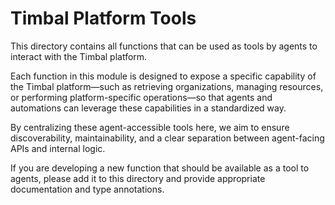 # Timbal Platform Tools

This directory contains all functions that can be used as tools by agents to interact with the Timbal platform.

Each function in this module is designed to expose a specific capability of the Timbal platform—such as retrieving organizations, managing resources, or performing platform-specific operations—so that agents and automations can leverage these capabilities in a standardized way.

By centralizing these agent-accessible tools here, we aim to ensure discoverability, maintainability, and a clear separation between agent-facing APIs and internal logic.

If you are developing a new function that should be available as a tool to agents, please add it to this directory and provide appropriate documentation and type annotations.
